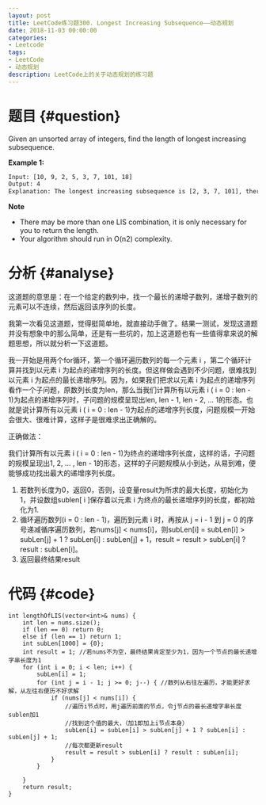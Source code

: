 ```yaml
---
layout: post
title: LeetCode练习题300. Longest Increasing Subsequence——动态规划
date: 2018-11-03 00:00:00
categories: 
- Leetcode
tags: 
- LeetCode
- 动态规划
description: LeetCode上的关于动态规划的练习题
---
```




# 题目  {#question}
Given an unsorted array of integers, find the length of longest increasing subsequence.

**Example 1:**
```bash
Input: [10, 9, 2, 5, 3, 7, 101, 18] 
Output: 4 
Explanation: The longest increasing subsequence is [2, 3, 7, 101], therefore the length is 4.
```

**Note**
- There may be more than one LIS combination, it is only necessary for you to return the length.
- Your algorithm should run in O(n2) complexity.


# 分析  {#analyse}
这道题的意思是：在一个给定的数列中，找一个最长的递增子数列，递增子数列的元素可以不连续，然后返回该序列的长度。

我第一次看见这道题，觉得挺简单地，就直接动手做了。结果一测试，发现这道题并没有想象中的那么简单，还是有一些坑的，加上这道题也有一些值得拿来说的解题思想，所以就分析一下这道题。

我一开始是用两个for循环，第一个循环遍历数列的每一个元素 i ，第二个循环计算并找到以元素 i 为起点的递增序列的长度。但这样做会遇到不少问题，很难找到以元素 i 为起点的最长递增序列。因为，如果我们把求以元素 i 为起点的递增序列看作一个子问题，原数列长度为len，那么当我们计算所有以元素 i ( i = 0 : len - 1)为起点的递增序列时，子问题的规模呈现出len, len - 1, len - 2, ... 1的形态。也就是说计算所有以元素 i ( i = 0 : len - 1)为起点的递增序列长度，问题规模一开始会很大、很难计算，这样子是很难求出正确解的。

正确做法：

我们计算所有以元素 i ( i = 0 : len - 1)为终点的递增序列长度，这样的话，子问题的规模呈现出1, 2, ... , len - 1的形态，这样的子问题规模从小到达，从易到难，便能够成功找出最大的递增序列长度。

1. 若数列长度为0，返回0，否则，设变量result为所求的最大长度，初始化为1，并设数组sublen[ i ]保存着以元素 i 为终点的最长递增序列的长度，都初始化为1.
2. 循环遍历数列(i = 0 : len - 1)，遍历到元素 i 时，再按从 j = i - 1 到 j = 0 的序号递减循序遍历数列，若nums[j] < nums[i]，则subLen[i] = subLen[i] > subLen[j] + 1 ? subLen[i] : subLen[j] + 1，result = result > subLen[i] ? result : subLen[i]。
3. 返回最终结果result

# 代码  {#code}
```
int lengthOfLIS(vector<int>& nums) {
	int len = nums.size();
	if (len == 0) return 0;
	else if (len == 1) return 1;
	int subLen[1000] = {0};
	int result = 1; //若nums不为空，最终结果肯定至少为1，因为一个节点的最长递增字串长度为1
	for (int i = 0; i < len; i++) {
		subLen[i] = 1;
		for (int j = i - 1; j >= 0; j--) { //数列从右往左遍历，才能更好求解，从左往右便历不好求解
			if (nums[j] < nums[i]) {
				//遍历i节点时，用j遍历前面的节点，令j节点的最长递增字串长度sublen加1
				//找到这个值的最大，（加1即加上i节点本身）
				subLen[i] = subLen[i] > subLen[j] + 1 ? subLen[i] : subLen[j] + 1;
				//每次都更新result
				result = result > subLen[i] ? result : subLen[i];
			}
		}
	
	}
	return result;
}
```